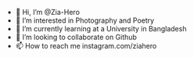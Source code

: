 - 👋 Hi, I’m @Zia-Hero
- 👀 I’m interested in Photography and Poetry
- 🌱 I’m currently learning at a University in Bangladesh 
- 💞️ I’m looking to collaborate on Github
- 📫 How to reach me instagram.com/ziahero

<!---
Zia-Hero/Zia-Hero is a ✨ special ✨ repository because its `README.md` (this file) appears on your GitHub profile.
You can click the Preview link to take a look at your changes.
--->

